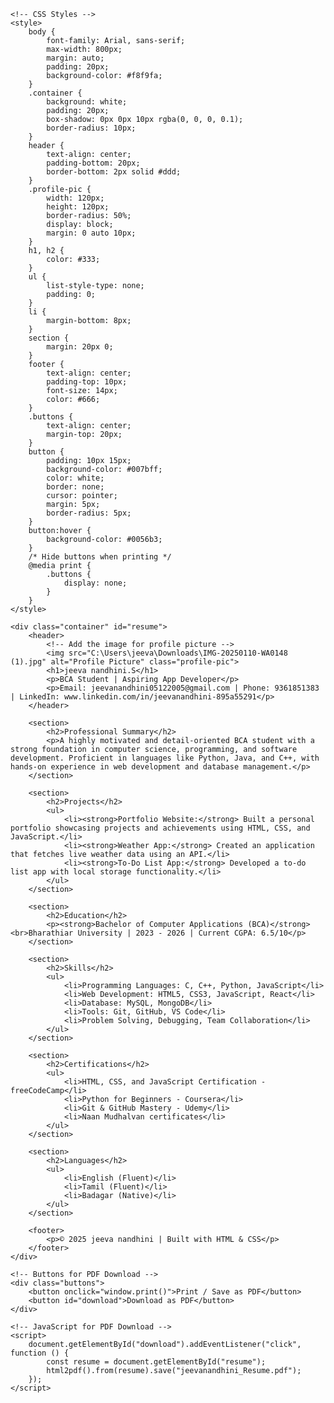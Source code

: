 <!DOCTYPE html>
<html lang="en">
<head>
    <meta charset="UTF-8">
    <meta name="viewport" content="width=device-width, initial-scale=1.0">
    <title>Resume - jeevanandhini</title>
   
    <!-- CSS Styles -->
    <style>
        body {
            font-family: Arial, sans-serif;
            max-width: 800px;
            margin: auto;
            padding: 20px;
            background-color: #f8f9fa;
        }
        .container {
            background: white;
            padding: 20px;
            box-shadow: 0px 0px 10px rgba(0, 0, 0, 0.1);
            border-radius: 10px;
        }
        header {
            text-align: center;
            padding-bottom: 20px;
            border-bottom: 2px solid #ddd;
        }
        .profile-pic {
            width: 120px;
            height: 120px;
            border-radius: 50%;
            display: block;
            margin: 0 auto 10px;
        }
        h1, h2 {
            color: #333;
        }
        ul {
            list-style-type: none;
            padding: 0;
        }
        li {
            margin-bottom: 8px;
        }
        section {
            margin: 20px 0;
        }
        footer {
            text-align: center;
            padding-top: 10px;
            font-size: 14px;
            color: #666;
        }
        .buttons {
            text-align: center;
            margin-top: 20px;
        }
        button {
            padding: 10px 15px;
            background-color: #007bff;
            color: white;
            border: none;
            cursor: pointer;
            margin: 5px;
            border-radius: 5px;
        }
        button:hover {
            background-color: #0056b3;
        }
        /* Hide buttons when printing */
        @media print {
            .buttons {
                display: none;
            }
        }
    </style>

    <div class="container" id="resume">
        <header>
            <!-- Add the image for profile picture -->
            <img src="C:\Users\jeeva\Downloads\IMG-20250110-WA0148 (1).jpg" alt="Profile Picture" class="profile-pic">
            <h1>jeeva nandhini.S</h1>
            <p>BCA Student | Aspiring App Developer</p>
            <p>Email: jeevanandhini05122005@gmail.com | Phone: 9361851383 | LinkedIn: www.linkedin.com/in/jeevanandhini-895a55291</p>
        </header>

        <section>
            <h2>Professional Summary</h2>
            <p>A highly motivated and detail-oriented BCA student with a strong foundation in computer science, programming, and software development. Proficient in languages like Python, Java, and C++, with hands-on experience in web development and database management.</p>
        </section>

        <section>
            <h2>Projects</h2>
            <ul>
                <li><strong>Portfolio Website:</strong> Built a personal portfolio showcasing projects and achievements using HTML, CSS, and JavaScript.</li>
                <li><strong>Weather App:</strong> Created an application that fetches live weather data using an API.</li>
                <li><strong>To-Do List App:</strong> Developed a to-do list app with local storage functionality.</li>
            </ul>
        </section>

        <section>
            <h2>Education</h2>
            <p><strong>Bachelor of Computer Applications (BCA)</strong><br>Bharathiar University | 2023 - 2026 | Current CGPA: 6.5/10</p>
        </section>

        <section>
            <h2>Skills</h2>
            <ul>
                <li>Programming Languages: C, C++, Python, JavaScript</li>
                <li>Web Development: HTML5, CSS3, JavaScript, React</li>
                <li>Database: MySQL, MongoDB</li>
                <li>Tools: Git, GitHub, VS Code</li>
                <li>Problem Solving, Debugging, Team Collaboration</li>
            </ul>
        </section>

        <section>
            <h2>Certifications</h2>
            <ul>
                <li>HTML, CSS, and JavaScript Certification - freeCodeCamp</li>
                <li>Python for Beginners - Coursera</li>
                <li>Git & GitHub Mastery - Udemy</li>
                <li>Naan Mudhalvan certificates</li>
            </ul>
        </section>

        <section>
            <h2>Languages</h2>
            <ul>
                <li>English (Fluent)</li>
                <li>Tamil (Fluent)</li>
                <li>Badagar (Native)</li>
            </ul>
        </section>

        <footer>
            <p>© 2025 jeeva nandhini | Built with HTML & CSS</p>
        </footer>
    </div>

    <!-- Buttons for PDF Download -->
    <div class="buttons">
        <button onclick="window.print()">Print / Save as PDF</button>
        <button id="download">Download as PDF</button>
    </div>

    <!-- JavaScript for PDF Download -->
    <script>
        document.getElementById("download").addEventListener("click", function () {
            const resume = document.getElementById("resume");
            html2pdf().from(resume).save("jeevanandhini_Resume.pdf");
        });
    </script>
</body>
</html>
